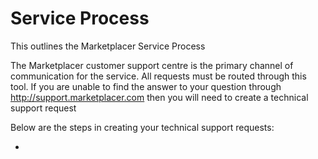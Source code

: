 # Service Process

This outlines the Marketplacer Service Process

The Marketplacer customer support centre is the primary channel of communication for the service.  All requests must be routed through this tool.  If you are unable to find the answer to your question through http://support.marketplacer.com then you will need to create a technical support request

Below are the steps in creating your technical support requests:

- 
